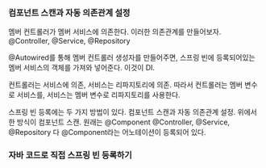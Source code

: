 ### 컴포넌트 스캔과 자동 의존관계 설정
멤버 컨트롤러가 멤버 서비스에 의존한다. 이러한 의존관계를 만들어보자.
@Controller, @Service, @Repository

@Autowired를 통해 멤버 컨트롤러 생성자를 만들어주면, 스프링 빈에 등록되어있는 멤버 서비스의 객체를 가져와 넣어준다. 이것이 DI. 

컨트롤러는 서비스에 의존, 서비스는 리파지토리에 의존.
따라서 컨트롤러는 멤버 변수로 서비스를, 서비스는 멤버 변수로 리파지토리를 사용한다. 

스프링 빈 등록에는 두 가지 방법이 있다.
컴포넌트 스캔과 자동 의존관계 설정. 
위에서 한 방식이 컴포넌트 스캔.
원래는 @Component @Controller, @Service, @Repository 다 @Component라는 어노테이션이 등록되어 있다.

### 자바 코드로 직접 스프링 빈 등록하기